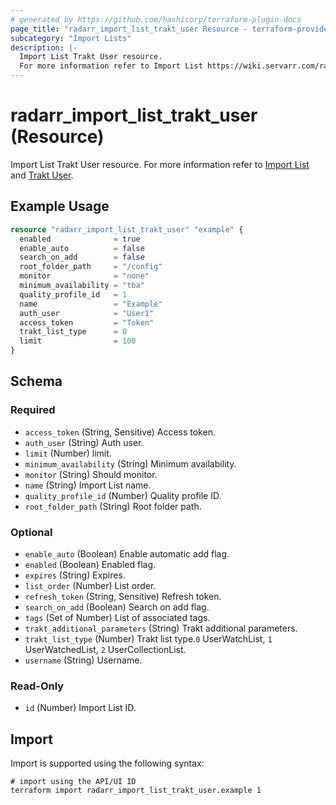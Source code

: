 ```yaml
---
# generated by https://github.com/hashicorp/terraform-plugin-docs
page_title: "radarr_import_list_trakt_user Resource - terraform-provider-radarr"
subcategory: "Import Lists"
description: |-
  Import List Trakt User resource.
  For more information refer to Import List https://wiki.servarr.com/radarr/settings#import-lists and Trakt User https://wiki.servarr.com/radarr/supported#traktuserimport.
---
```


# radarr_import_list_trakt_user (Resource)

<!-- subcategory:Import Lists -->
Import List Trakt User resource.
For more information refer to [Import List](https://wiki.servarr.com/radarr/settings#import-lists) and [Trakt User](https://wiki.servarr.com/radarr/supported#traktuserimport).

## Example Usage

```terraform
resource "radarr_import_list_trakt_user" "example" {
  enabled              = true
  enable_auto          = false
  search_on_add        = false
  root_folder_path     = "/config"
  monitor              = "none"
  minimum_availability = "tba"
  quality_profile_id   = 1
  name                 = "Example"
  auth_user            = "User1"
  access_token         = "Token"
  trakt_list_type      = 0
  limit                = 100
}
```

<!-- schema generated by tfplugindocs -->
## Schema

### Required

- `access_token` (String, Sensitive) Access token.
- `auth_user` (String) Auth user.
- `limit` (Number) limit.
- `minimum_availability` (String) Minimum availability.
- `monitor` (String) Should monitor.
- `name` (String) Import List name.
- `quality_profile_id` (Number) Quality profile ID.
- `root_folder_path` (String) Root folder path.

### Optional

- `enable_auto` (Boolean) Enable automatic add flag.
- `enabled` (Boolean) Enabled flag.
- `expires` (String) Expires.
- `list_order` (Number) List order.
- `refresh_token` (String, Sensitive) Refresh token.
- `search_on_add` (Boolean) Search on add flag.
- `tags` (Set of Number) List of associated tags.
- `trakt_additional_parameters` (String) Trakt additional parameters.
- `trakt_list_type` (Number) Trakt list type.`0` UserWatchList, `1` UserWatchedList, `2` UserCollectionList.
- `username` (String) Username.

### Read-Only

- `id` (Number) Import List ID.

## Import

Import is supported using the following syntax:

```shell
# import using the API/UI ID
terraform import radarr_import_list_trakt_user.example 1
```
